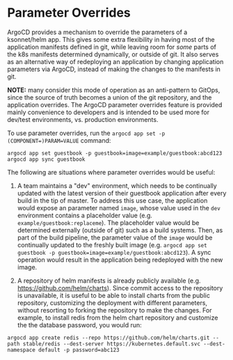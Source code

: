 # Parameter Overrides

ArgoCD provides a mechanism to override the parameters of a ksonnet/helm app. This gives some extra
flexibility in having most of the application manifests defined in git, while leaving room for
*some* parts of the k8s manifests determined dynamically, or outside of git. It also serves as an
alternative way of redeploying an application by changing application parameters via ArgoCD, instead
of making the changes to the manifests in git.

**NOTE:** many consider this mode of operation as an anti-pattern to GitOps, since the source of
truth becomes a union of the git repository, and the application overrides. The ArgoCD parameter
overrides feature is provided mainly convenience to developers and is intended to be used more for
dev/test environments, vs. production environments.

To use parameter overrides, run the `argocd app set -p (COMPONENT=)PARAM=VALUE` command:
```
argocd app set guestbook -p guestbook=image=example/guestbook:abcd123
argocd app sync guestbook
```

The following are situations where parameter overrides would be useful: 

1. A team maintains a "dev" environment, which needs to be continually updated with the latest
version of their guestbook application after every build in the tip of master. To address this use
case, the application would expose an parameter named `image`, whose value used in the `dev`
environment contains a placeholder value (e.g. `example/guestbook:replaceme`). The placeholder value
would be determined externally (outside of git) such as a build systems. Then, as part of the build
pipeline, the parameter value of the `image` would be continually updated to the freshly built image 
(e.g. `argocd app set guestbook -p guestbook=image=example/guestbook:abcd123`). A sync operation
would result in the application being redeployed with the new image.

2. A repository of helm manifests is already publicly available (e.g. https://github.com/helm/charts).
Since commit access to the repository is unavailable, it is useful to be able to install charts from
the public repository, customizing the deployment with different parameters, without resorting to
forking the repository to make the changes. For example, to install redis from the helm chart
repository and customize the the database password, you would run:

```
argocd app create redis --repo https://github.com/helm/charts.git --path stable/redis --dest-server https://kubernetes.default.svc --dest-namespace default -p password=abc123
```
